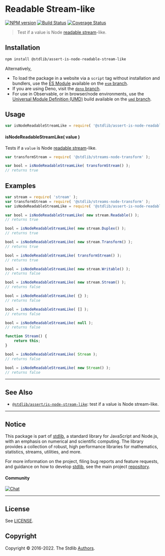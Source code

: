 <!--

@license Apache-2.0

Copyright (c) 2018 The Stdlib Authors.

Licensed under the Apache License, Version 2.0 (the "License");
you may not use this file except in compliance with the License.
You may obtain a copy of the License at

   http://www.apache.org/licenses/LICENSE-2.0

Unless required by applicable law or agreed to in writing, software
distributed under the License is distributed on an "AS IS" BASIS,
WITHOUT WARRANTIES OR CONDITIONS OF ANY KIND, either express or implied.
See the License for the specific language governing permissions and
limitations under the License.

-->

# Readable Stream-like

[![NPM version][npm-image]][npm-url] [![Build Status][test-image]][test-url] [![Coverage Status][coverage-image]][coverage-url] <!-- [![dependencies][dependencies-image]][dependencies-url] -->

> Test if a value is Node [readable stream][nodejs-stream]-like.

<section class="installation">

## Installation

```bash
npm install @stdlib/assert-is-node-readable-stream-like
```

Alternatively,

-   To load the package in a website via a `script` tag without installation and bundlers, use the [ES Module][es-module] available on the [`esm` branch][esm-url].
-   If you are using Deno, visit the [`deno` branch][deno-url].
-   For use in Observable, or in browser/node environments, use the [Universal Module Definition (UMD)][umd] build available on the [`umd` branch][umd-url].

</section>

<section class="usage">

## Usage

```javascript
var isNodeReadableStreamLike = require( '@stdlib/assert-is-node-readable-stream-like' );
```

#### isNodeReadableStreamLike( value )

Tests if a `value` is Node [readable stream][nodejs-stream]-like.

```javascript
var transformStream = require( '@stdlib/streams-node-transform' );

var bool = isNodeReadableStreamLike( transformStream() );
// returns true
```

</section>

<!-- /.usage -->

<section class="notes">

</section>

<!-- /.notes -->

<section class="examples">

## Examples

<!-- eslint no-undef: "error" -->

```javascript
var stream = require( 'stream' );
var transformStream = require( '@stdlib/streams-node-transform' );
var isNodeReadableStreamLike = require( '@stdlib/assert-is-node-readable-stream-like' );

var bool = isNodeReadableStreamLike( new stream.Readable() );
// returns true

bool = isNodeReadableStreamLike( new stream.Duplex() );
// returns true

bool = isNodeReadableStreamLike( new stream.Transform() );
// returns true

bool = isNodeReadableStreamLike( transformStream() );
// returns true

bool = isNodeReadableStreamLike( new stream.Writable() );
// returns false

bool = isNodeReadableStreamLike( new stream.Stream() );
// returns false

bool = isNodeReadableStreamLike( {} );
// returns false

bool = isNodeReadableStreamLike( [] );
// returns false

bool = isNodeReadableStreamLike( null );
// returns false

function Stream() {
    return this;
}

bool = isNodeReadableStreamLike( Stream );
// returns false

bool = isNodeReadableStreamLike( new Stream() );
// returns false
```

</section>

<!-- /.examples -->

<!-- Section for related `stdlib` packages. Do not manually edit this section, as it is automatically populated. -->

<section class="related">

* * *

## See Also

-   <span class="package-name">[`@stdlib/assert/is-node-stream-like`][@stdlib/assert/is-node-stream-like]</span><span class="delimiter">: </span><span class="description">test if a value is Node stream-like.</span>

</section>

<!-- /.related -->

<!-- Section for all links. Make sure to keep an empty line after the `section` element and another before the `/section` close. -->


<section class="main-repo" >

* * *

## Notice

This package is part of [stdlib][stdlib], a standard library for JavaScript and Node.js, with an emphasis on numerical and scientific computing. The library provides a collection of robust, high performance libraries for mathematics, statistics, streams, utilities, and more.

For more information on the project, filing bug reports and feature requests, and guidance on how to develop [stdlib][stdlib], see the main project [repository][stdlib].

#### Community

[![Chat][chat-image]][chat-url]

---

## License

See [LICENSE][stdlib-license].


## Copyright

Copyright &copy; 2016-2022. The Stdlib [Authors][stdlib-authors].

</section>

<!-- /.stdlib -->

<!-- Section for all links. Make sure to keep an empty line after the `section` element and another before the `/section` close. -->

<section class="links">

[npm-image]: http://img.shields.io/npm/v/@stdlib/assert-is-node-readable-stream-like.svg
[npm-url]: https://npmjs.org/package/@stdlib/assert-is-node-readable-stream-like

[test-image]: https://github.com/stdlib-js/assert-is-node-readable-stream-like/actions/workflows/test.yml/badge.svg?branch=main
[test-url]: https://github.com/stdlib-js/assert-is-node-readable-stream-like/actions/workflows/test.yml?query=branch:main

[coverage-image]: https://img.shields.io/codecov/c/github/stdlib-js/assert-is-node-readable-stream-like/main.svg
[coverage-url]: https://codecov.io/github/stdlib-js/assert-is-node-readable-stream-like?branch=main

<!--

[dependencies-image]: https://img.shields.io/david/stdlib-js/assert-is-node-readable-stream-like.svg
[dependencies-url]: https://david-dm.org/stdlib-js/assert-is-node-readable-stream-like/main

-->

[umd]: https://github.com/umdjs/umd
[es-module]: https://developer.mozilla.org/en-US/docs/Web/JavaScript/Guide/Modules

[deno-url]: https://github.com/stdlib-js/assert-is-node-readable-stream-like/tree/deno
[umd-url]: https://github.com/stdlib-js/assert-is-node-readable-stream-like/tree/umd
[esm-url]: https://github.com/stdlib-js/assert-is-node-readable-stream-like/tree/esm

[chat-image]: https://img.shields.io/gitter/room/stdlib-js/stdlib.svg
[chat-url]: https://gitter.im/stdlib-js/stdlib/

[stdlib]: https://github.com/stdlib-js/stdlib

[stdlib-authors]: https://github.com/stdlib-js/stdlib/graphs/contributors

[stdlib-license]: https://raw.githubusercontent.com/stdlib-js/assert-is-node-readable-stream-like/main/LICENSE

[nodejs-stream]: https://nodejs.org/api/stream.html

<!-- <related-links> -->

[@stdlib/assert/is-node-stream-like]: https://github.com/stdlib-js/assert-is-node-stream-like

<!-- </related-links> -->

</section>

<!-- /.links -->
